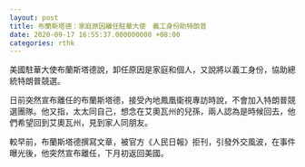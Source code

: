 ```yaml
---
layout: post
title: 布蘭斯塔德：家庭原因離任駐華大使　義工身份助特朗普
date: 2020-09-17 16:55:37.000000000 +08:00
categories: rthk
---
```


美國駐華大使布蘭斯塔德說，卸任原因是家庭和個人，又說將以義工身份，協助總統特朗普競選。

日前突然宣布離任的布蘭斯塔德，接受內地鳳凰衛視專訪時說，不會加入特朗普競選團隊。他又指，太太同自己，想念在艾奧瓦州的兒孫，兩人認為是時候回去，他們希望回到艾奧瓦州，見到家人同朋友。

較早前，布蘭斯塔德撰寫文章，被官方《人民日報》拒刊，引發外交風波，在事件曝光後，他突然宣布離任，下月初返回美國。
